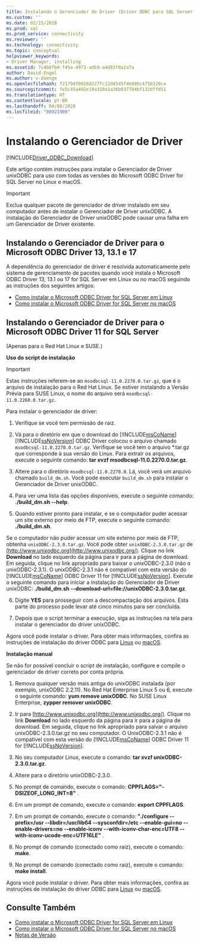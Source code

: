 ```yaml
---
title: Instalando o Gerenciador de Driver (Driver ODBC para SQL Server) | Microsoft Docs
ms.custom: ''
ms.date: 02/15/2018
ms.prod: sql
ms.prod_service: connectivity
ms.reviewer: ''
ms.technology: connectivity
ms.topic: conceptual
helpviewer_keywords:
- Driver Manager, installing
ms.assetid: 7c4b6fb4-f45a-4973-adb9-a4d83f0a2a7a
author: David-Engel
ms.author: v-daenge
ms.openlocfilehash: f2179df0018d227fc12dd545f4e846c475b120ca
ms.sourcegitcommit: fe5c45a492e19a320a1a36b037704bf132dffd51
ms.translationtype: HT
ms.contentlocale: pt-BR
ms.lasthandoff: 04/08/2020
ms.locfileid: "80921908"
---
```

# <a name="installing-the-driver-manager"></a>Instalando o Gerenciador de Driver
[!INCLUDE[Driver_ODBC_Download](../../../includes/driver_odbc_download.md)]

Este artigo contém instruções para instalar o Gerenciador de Driver unixODBC para uso com todas as versões do Microsoft ODBC Driver for SQL Server no Linux e macOS.  

> [!IMPORTANT]  
> Exclua qualquer pacote de gerenciador de driver instalado em seu computador antes de instalar o Gerenciador de Driver unixODBC. A instalação do Gerenciador de Driver unixODBC pode causar uma falha em um Gerenciador de Driver existente.  

## <a name="installing-the-driver-manager-for-microsoft-odbc-driver-13-131-and-17"></a>Instalando o Gerenciador de Driver para o Microsoft ODBC Driver 13, 13.1 e 17
A dependência do gerenciador de driver é resolvida automaticamente pelo sistema de gerenciamento de pacotes quando você instala o Microsoft ODBC Driver 13, 13.1 ou 17 for SQL Server em Linux ou no macOS seguindo as instruções dos seguintes artigos:

- [Como instalar o Microsoft ODBC Driver for SQL Server em Linux](../../../connect/odbc/linux-mac/installing-the-microsoft-odbc-driver-for-sql-server.md)
- [Como instalar o Microsoft ODBC Driver for SQL Server no macOS](../../../connect/odbc/linux-mac/install-microsoft-odbc-driver-sql-server-macos.md)

## <a name="installing-the-driver-manager-for-microsoft-odbc-driver-11-for-sql-server"></a>Instalando o Gerenciador de Driver para o Microsoft ODBC Driver 11 for SQL Server  

(Apenas para o Red Hat Linux e SUSE.)

**Uso do script de instalação**  
  
> [!IMPORTANT]  
> Estas instruções referem-se ao `msodbcsql-11.0.2270.0.tar.gz`, que é o arquivo de instalação para o Red Hat Linux. Se estiver instalando a Versão Prévia para SUSE Linux, o nome do arquivo será `msodbcsql-11.0.2260.0.tar.gz`.  

Para instalar o gerenciador de driver:  
  
1.  Verifique se você tem permissão de raiz.  
  
2.  Vá para o diretório em que o download do [!INCLUDE[msCoName](../../../includes/msconame_md.md)][!INCLUDE[ssNoVersion](../../../includes/ssnoversion-md.md)] ODBC Driver colocou o arquivo chamado `msodbcsql-11.0.2270.0.tar.gz`. Verifique se você tem o arquivo \*.tar.gz que corresponde à sua versão do Linux. Para extrair os arquivos, execute o seguinte comando: **tar xvzf msodbcsql-11.0.2270.0.tar.gz**.  

3.  Altere para o diretório `msodbcsql-11.0.2270.0`. Lá, você verá um arquivo chamado `build_dm.sh`. Você pode executar `build_dm.sh` para instalar o Gerenciador de Driver unixODBC.

4.  Para ver uma lista das opções disponíveis, execute o seguinte comando: **./build_dm.sh --help**.  
  
5.  Quando estiver pronto para instalar, e se o computador puder acessar um site externo por meio de FTP, execute o seguinte comando: **./build_dm.sh**.

Se o computador não puder acessar um site externo por meio de FTP, obtenha `unixODBC-2.3.0.tar.gz`. Você pode obter `unixODBC-2.3.0.tar.gz` de [http://www.unixodbc.org](http://www.unixodbc.org/). Clique no link **Download** no lado esquerdo da página para ir para a página de download. Em seguida, clique no link apropriado para baixar o unixODBC-2.3.0 (não o unixODBC-2.3.1). O unixODBC-2.3.1 não é compatível com esta versão do [!INCLUDE[msCoName](../../../includes/msconame_md.md)] ODBC Driver 11 for [!INCLUDE[ssNoVersion](../../../includes/ssnoversion-md.md)]. Execute o seguinte comando para iniciar a instalação do Gerenciador de Driver unixODBC: **./build_dm.sh --download-url=file://unixODBC-2.3.0.tar.gz**.  

6.  Digite **YES** para prosseguir com a descompactação dos arquivos. Esta parte do processo pode levar até cinco minutos para ser concluída.  

7.  Depois que o script terminar a execução, siga as instruções na tela para instalar o gerenciador do driver unixODBC.

Agora você pode instalar o driver. Para obter mais informações, confira as instruções de instalação do driver ODBC para [Linux](../../../connect/odbc/linux-mac/installing-the-microsoft-odbc-driver-for-sql-server.md) ou [macOS](../../../connect/odbc/linux-mac/install-microsoft-odbc-driver-sql-server-macos.md).

**Instalação manual**

Se não for possível concluir o script de instalação, configure e compile o gerenciador de driver correto por conta própria.

1.  Remova qualquer versão mais antiga do unixODBC instalada (por exemplo, unixODBC 2.2.11). No Red Hat Enterprise Linux 5 ou 6, execute o seguinte comando: **yum remove unixODBC**. No SUSE Linux Enterprise, **zypper remover unixODBC**.  
  
2.  Ir para [http://www.unixodbc.org](http://www.unixodbc.org/). Clique no link **Download** no lado esquerdo da página para ir para a página de download. Em seguida, clique no link apropriado para salvar o arquivo unixODBC-2.3.0.tar.gz no seu computador. O UnixODBC-2.3.1 não é compatível com esta versão do [!INCLUDE[msCoName](../../../includes/msconame_md.md)] ODBC Driver 11 for [!INCLUDE[ssNoVersion](../../../includes/ssnoversion-md.md)].  
  
3.  No seu computador Linux, execute o comando: **tar xvzf unixODBC-2.3.0.tar.gz**.  
  
4.  Altere para o diretório unixODBC-2.3.0.  
  
5.  No prompt de comando, execute o comando: **CPPFLAGS="-DSIZEOF_LONG_INT=8"** .  
  
6.  Em um prompt de comando, execute o comando: **export CPPFLAGS**.  
  
7.  Em um prompt de comando, execute o comando: **"./configure --prefix=/usr --libdir=/usr/lib64 --sysconfdir=/etc --enable-gui=no --enable-drivers=no --enable-iconv --with-iconv-char-enc=UTF8 --with-iconv-ucode-enc=UTF16LE"** .  
  
8.  No prompt de comando (conectado como raiz), execute o comando: **make**.  
  
9. No prompt de comando (conectado como raiz), execute o comando: **make install**.  

Agora você pode instalar o driver. Para obter mais informações, confira as instruções de instalação do driver ODBC para [Linux](../../../connect/odbc/linux-mac/installing-the-microsoft-odbc-driver-for-sql-server.md) ou [macOS](../../../connect/odbc/linux-mac/install-microsoft-odbc-driver-sql-server-macos.md).
  
## <a name="see-also"></a>Consulte Também

- [Como instalar o Microsoft ODBC Driver for SQL Server em Linux](../../../connect/odbc/linux-mac/installing-the-microsoft-odbc-driver-for-sql-server.md)
- [Como instalar o Microsoft ODBC Driver for SQL Server no macOS](../../../connect/odbc/linux-mac/install-microsoft-odbc-driver-sql-server-macos.md)
- [Notas de Versão](../../../connect/odbc/linux-mac/release-notes-odbc-sql-server-linux-mac.md)
